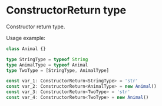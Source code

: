 # ConstructorReturn type

Constructor return type.

Usage example:

```typescript
class Animal {}

type StringType = typeof String
type AnimalType = typeof Animal
type TwoType = [StringType, AnimalType]

const var_1: ConstructorReturn<StringType> = 'str'
const var_2: ConstructorReturn<AnimalType> = new Animal()
const var_3: ConstructorReturn<TwoType> = 'str'
const var_4: ConstructorReturn<TwoType> = new Animal()
```
